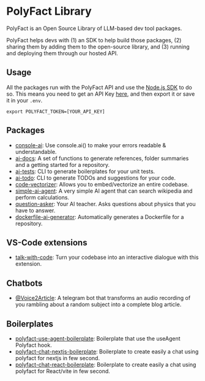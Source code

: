 # PolyFact Library

PolyFact is an Open Source Library of LLM-based dev tool packages.

PolyFact helps devs with (1) an SDK to help build those packages, (2) sharing them by adding them to the open-source library, and (3) running and deploying them through our hosted API.

## Usage

All the packages run with the PolyFact API and use the [Node.js SDK](https://www.github.com/polyfact/polyfact-node) to do so. This means you need to get an API Key [here](https://app.polyfact.com), and then export it or save it in your `.env`.

`export POLYFACT_TOKEN=[YOUR_API_KEY]`

## Packages

- [console-ai](https://github.com/kevin-btc/console-ai): Use console.ai() to make your errors readable & understandable.
- [ai-docs](https://github.com/polyfact/ai-docs): A set of functions to generate references, folder summaries and a getting started for a repository.
- [ai-tests](https://github.com/lowczarc/ai-tests): CLI to generate boilerplates for your unit tests.
- [ai-todo](https://www.npmjs.com/package/ai-todo): CLI to generate TODOs and suggestions for your code.
- [code-vectorizer](https://github.com/kevin-btc/code-vectorizer): Allows you to embed/vectorize an entire codebase.
- [simple-ai-agent](https://github.com/polyfact/simple-ai-agent): A very simple AI agent that can search wikipedia and perform calculations.
- [question-asker](https://github.com/victorforissier/question-asker): Your AI teacher. Asks questions about physics that you have to answer.
- [dockerfile-ai-generator](https://github.com/lowczarc/dockerfile-ai-generator): Automatically generates a Dockerfile for a repository.


## VS-Code extensions

- [talk-with-code](https://marketplace.visualstudio.com/items?itemName=Polyfactdocs.talk-with-code): Turn your codebase into an interactive dialogue with this extension.

## Chatbots

- [@Voice2Article](https://github.com/lowczarc/voice2article/): A telegram bot that transforms an audio recording of you rambling about a random subject into a complete blog article. 

## Boilerplates 

- [polyfact-use-agent-boilerplate](https://github.com/polyfact/polyfact-use-agent-boilerplate): Boilerplate that use the useAgent Polyfact hook.
- [polyfact-chat-nextjs-boilerplate](https://github.com/polyfact/polyfact-chat-nextjs-boilerplate): Boilerplate to create easily a chat using polyfact for nextjs in few second.
- [polyfact-chat-react-boilerplate](https://github.com/polyfact/polyfact-chat-react-boilerplate): Boilerplate to create easily a chat using polyfact for React/vite in few second.

  
